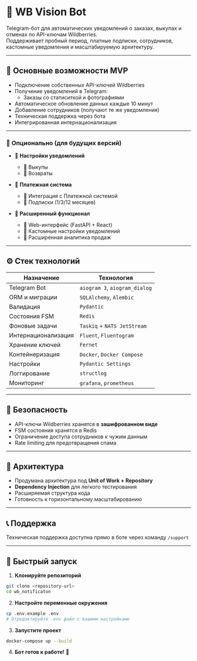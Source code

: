 # 🔔 WB Vision Bot

Telegram-бот для автоматических уведомлений о заказах, выкупах и отменах по API-ключам Wildberries.  
Поддерживает пробный период, платные подписки, сотрудников, кастомные уведомления и масштабируемую архитектуру.


---

## 🧠 Основные возможности MVP

- Подключение собственных API-ключей Wildberries
- Получение уведомлений в Telegram:
  - Заказы со статиситкой и фотографиями
- Автоматическое обновление данных каждые 10 минут
- Добавление сотрудников (получают те же уведомления)
- Техническая поддержка через бота
- Интегрированная интернационализация

---

### 🔄 **Опционально (для будущих версий)**

- 🔄 **Настройки уведомлений**
  - 🔄 Выкупы
  - 🔄 Возвраты


- 🔄 **Платежная система**
  - 🔄 Интеграция с Платежной системой
  - 🔄 Подписки (1/3/12 месяцев)

- 🔄 **Расширенный функционал**
  - 🔄 Web-интерфейс (FastAPI + React)
  - 🔄 Кастомные настройки уведомлений
  - 🔄 Расширенная аналитика продаж
---

## ⚙️ Стек технологий

| Назначение             | Технология                     |
|------------------------|--------------------------------|
| Telegram Bot           | `aiogram 3`, `aiogram_dialog`  |
| ORM и миграции         | `SQLAlchemy`, `Alembic`        |
| Валидация              | `Pydantic`                     |
| Состояния FSM          | `Redis`                        |
| Фоновые задачи         | `Taskiq` + `NATS JetStream`    |
| Интернационализация    | `Fluent`, `Fluentogram`        |
| Хранение ключей        | `Fernet`          |
| Контейнеризация        | `Docker`, `Docker Compose`     |
| Настройки              | `Pydantic Settings`            |
| Логгирование           | `structlog`                    |
| Мониторинг             | `grafana`, `prometheus`        |

---

## 🔐 Безопасность

- API-ключи Wildberries хранятся в **зашифрованном виде**
- FSM состояния хранятся в Redis
- Ограничение доступа сотрудников к чужим данным
- Rate limiting для предотвращения спама

---

## 🧪 Архитектура

- Продумана архитектура под **Unit of Work + Repository**
- **Dependency Injection** для легкого тестирования
- Расширяемая структура кода
- Готовность к горизонтальному масштабированию

---

## 📞 Поддержка

Техническая поддержка доступна прямо в боте через команду `/support`

---

## 🚀 Быстрый запуск

1. **Клонируйте репозиторий**
```bash
git clone <repository-url>
cd wb_notificaton
```

2. **Настройте переменные окружения**
```bash
cp .env.example .env
# Отредактируйте .env файл с вашими настройками
```

3. **Запустите проект**
```bash
docker-compose up --build
```

4. **Бот готов к работе!** 🎉
